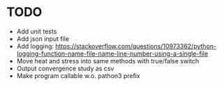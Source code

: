 # TODO

- Add unit tests
- Add json input file
- Add logging: https://stackoverflow.com/questions/10973362/python-logging-function-name-file-name-line-number-using-a-single-file
- Move heat and stress into same methods with true/false switch
- Output convergence study as csv
- Make program callable w.o. pathon3 prefix